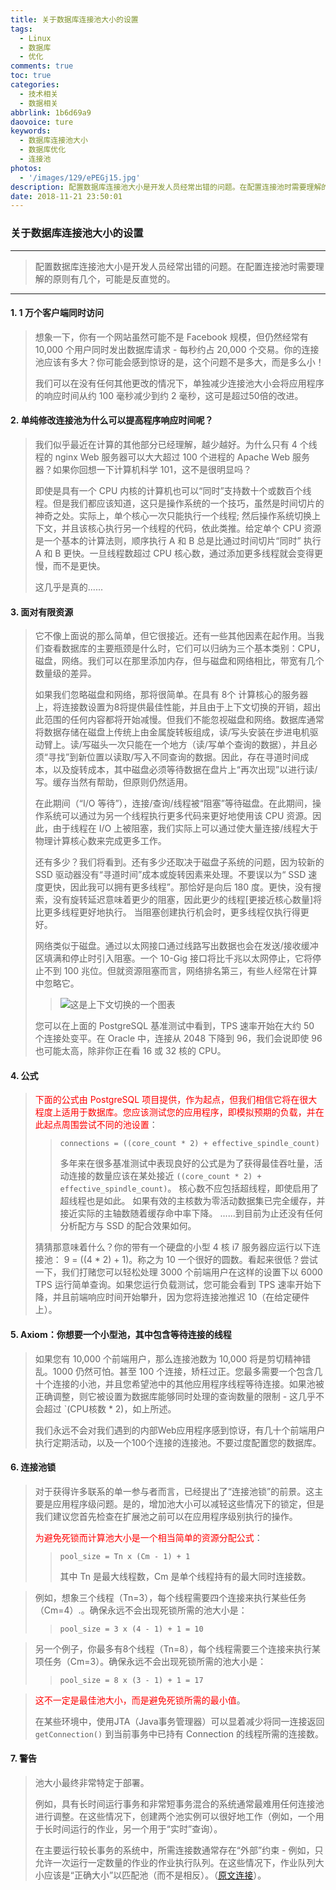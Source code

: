 ```yaml
---
title: 关于数据库连接池大小的设置
tags:
  - Linux
  - 数据库
  - 优化
comments: true
toc: true
categories:
  - 技术相关
  - 数据相关
abbrlink: 1b6d69a9
daovoice: ture
keywords:
  - 数据库连接池大小
  - 数据库优化
  - 连接池
photos:
  - '/images/129/ePEGj15.jpg'
description: 配置数据库连接池大小是开发人员经常出错的问题。在配置连接池时需要理解的原则有几个，可能是反直觉的。
date: 2018-11-21 23:50:01
---
```

<script type="text/javascript" src="/js/src/bai.js"></script>

### 关于数据库连接池大小的设置

---
> 配置数据库连接池大小是开发人员经常出错的问题。在配置连接池时需要理解的原则有几个，可能是反直觉的。
---

#### 1. 1 万个客户端同时访问

> 想象一下，你有一个网站虽然可能不是 Facebook 规模，但仍然经常有 10,000 个用户同时发出数据库请求 - 每秒约占 20,000 个交易。你的连接池应该有多大？你可能会感到惊讶的是，这个问题不是多大，而是多么小！
>
> 我们可以在没有任何其他更改的情况下，单独减少连接池大小会将应用程序的响应时间从约 100 毫秒减少到约 2 毫秒，这可是超过50倍的改进。

#### 2. 单纯修改连接池为什么可以提高程序响应时间呢？

> 我们似乎最近在计算的其他部分已经理解，越少越好。为什么只有 4 个线程的 nginx Web 服务器可以大大超过 100 个进程的 Apache Web 服务器？如果你回想一下计算机科学 101，这不是很明显吗？
>
> 即使是具有一个 CPU 内核的计算机也可以“同时”支持数十个或数百个线程。但是我们都应该知道，这只是操作系统的一个技巧，虽然是时间切片的神奇之处。实际上，单个核心一次只能执行一个线程; 然后操作系统切换上下文，并且该核心执行另一个线程的代码，依此类推。给定单个 CPU 资源是一个基本的计算法则，顺序执行 A 和 B 总是比通过时间切片“同时” 执行 A 和 B 更快。一旦线程数超过 CPU 核心数，通过添加更多线程就会变得更慢，而不是更快。
>
> 这几乎是真的......

#### 3. 面对有限资源
> 它不像上面说的那么简单，但它很接近。还有一些其他因素在起作用。当我们查看数据库的主要瓶颈是什么时，它们可以归纳为三个基本类别：CPU，磁盘，网络。我们可以在那里添加内存，但与磁盘和网络相比，带宽有几个数量级的差异。
>
> 如果我们忽略磁盘和网络，那将很简单。在具有 8个 计算核心的服务器上，将连接数设置为8将提供最佳性能，并且由于上下文切换的开销，超出此范围的任何内容都将开始减慢。但我们不能忽视磁盘和网络。数据库通常将数据存储在磁盘上传统上由金属旋转板组成，读/写头安装在步进电机驱动臂上。读/写磁头一次只能在一个地方（读/写单个查询的数据），并且必须“寻找”到新位置以读取/写入不同查询的数据。因此，存在寻道时间成本，以及旋转成本，其中磁盘必须等待数据在盘片上“再次出现”以进行读/写。缓存当然有帮助，但原则仍然适用。
>
> 在此期间（“I/O 等待”），连接/查询/线程被“阻塞”等待磁盘。在此期间，操作系统可以通过为另一个线程执行更多代码来更好地使用该 CPU 资源。因此，由于线程在 I/O 上被阻塞，我们实际上可以通过使大量连接/线程大于物理计算核心数来完成更多工作。
>
> 还有多少？我们将看到。还有多少还取决于磁盘子系统的问题，因为较新的 SSD 驱动器没有“寻道时间”成本或旋转因素来处理。不要误以为“ SSD 速度更快，因此我可以拥有更多线程”。那恰好是向后 180 度。更快，没有搜索，没有旋转延迟意味着更少的阻塞，因此更少的线程[更接近核心数量]将比更多线程更好地执行。 当阻塞创建执行机会时，更多线程仅执行得更好。
>
> 网络类似于磁盘。通过以太网接口通过线路写出数据也会在发送/接收缓冲区填满和停止时引入阻塞。一个 10-Gig 接口将比千兆以太网停止，它将停止不到 100 兆位。但就资源阻塞而言，网络排名第三，有些人经常在计算中忽略它。
>>
>> ![这是上下文切换的一个图表](/images/129/QaYlUja.png)
>
> 您可以在上面的 PostgreSQL 基准测试中看到，TPS 速率开始在大约 50 个连接处变平。在 Oracle 中，连接从 2048 下降到 96，我们会说即使 96 也可能太高，除非你正在看 16 或 32 核的 CPU。

#### 4. 公式
> <font color="red">下面的公式由 PostgreSQL 项目提供，作为起点，但我们相信它将在很大程度上适用于数据库。您应该测试您的应用程序，即模拟预期的负载，并在此起点周围尝试不同的池设置</font>：
>
>> `connections = ((core_count * 2) + effective_spindle_count)`
>>
>> 多年来在很多基准测试中表现良好的公式是为了获得最佳吞吐量，活动连接的数量应该在某处接近 `((core_count * 2) + effective_spindle_count)`。 核心数不应包括超线程，即使启用了超线程也是如此。 如果有效的主核数为零活动数据集已完全缓存，并接近实际的主轴数随着缓存命中率下降。 ......到目前为止还没有任何分析配方与 SSD 的配合效果如何。
>
> 猜猜那意味着什么？你的带有一个硬盘的小型 4 核 i7 服务器应运行以下连接池： 9 = ((4 * 2) + 1)。称之为 10 一个很好的圆数。看起来很低？尝试一下，我们打赌您可以轻松处理 3000 个前端用户在这样的设置下以 6000 TPS 运行简单查询。如果您运行负载测试，您可能会看到 TPS 速率开始下降，并且前端响应时间开始攀升，因为您将连接池推迟 10（在给定硬件上）。

#### 5. Axiom：你想要一个小型池，其中包含等待连接的线程
> 如果您有 10,000 个前端用户，那么连接池数为 10,000 将是剪切精神错乱。1000 仍然可怕。甚至 100 个连接，矫枉过正。您最多需要一个包含几十个连接的小池，并且您希望池中的其他应用程序线程等待连接。如果池被正确调整，则它被设置为数据库能够同时处理的查询数量的限制 - 这几乎不会超过 `(CPU核数 * 2)，如上所述。
>
> 我们永远不会对我们遇到的内部Web应用程序感到惊讶，有几十个前端用户执行定期活动，以及一个100个连接的连接池。不要过度配置您的数据库。

#### 6. 连接池锁
> 对于获得许多联系的单一参与者而言，已经提出了“连接池锁”的前景。这主要是应用程序级问题。是的，增加池大小可以减轻这些情况下的锁定，但是我们建议您首先检查在扩展池之前可以在应用程序级别执行的操作。
>
> <font color="red">为避免死锁而计算池大小是一个相当简单的资源分配公式</font>：
>
>>    `pool_size = Tn x (Cm - 1) + 1`
>>
>> 其中 Tn 是最大线程数，Cm 是单个线程持有的最大同时连接数。
>

> 例如，想象三个线程（Tn=3），每个线程需要四个连接来执行某些任务（Cm=4）.。确保永远不会出现死锁所需的池大小是：
>
>> `pool_size = 3 x (4 - 1) + 1 = 10`

> 另一个例子，你最多有8个线程（Tn=8），每个线程需要三个连接来执行某项任务（Cm=3）。确保永远不会出现死锁所需的池大小是：
>
>> `pool_size = 8 x (3 - 1) + 1 = 17`
>

> <font color="red">这不一定是最佳池大小，而是避免死锁所需的最小值</font>。
>
> 在某些环境中，使用JTA（Java事务管理器）可以显着减少将同一连接返回 `getConnection()` 到当前事务中已持有 Connection 的线程所需的连接数。

#### 7. 警告
> 池大小最终非常特定于部署。
>
> 例如，具有长时间运行事务和非常短事务混合的系统通常最难用任何连接池进行调整。在这些情况下，创建两个池实例可以很好地工作（例如，一个用于长时间运行的作业，另一个用于“实时”查询）。
>
> 在主要运行较长事务的系统中，所需连接数通常存在“外部”约束 - 例如，只允许一次运行一定数量的作业的作业执行队列。在这些情况下，作业队列大小应该是“正确大小”以匹配池（而不是相反）。（[原文连接](https://github.com/brettwooldridge/HikariCP/wiki/About-Pool-Sizing)）。
